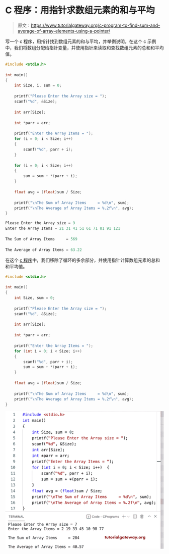 # C 程序：用指针求数组元素的和与平均

> 原文：<https://www.tutorialgateway.org/c-program-to-find-sum-and-average-of-array-elements-using-a-pointer/>

写一个 c 程序，用指针找到数组元素的和与平均，并举例说明。在这个 c 示例中，我们将数组分配给指针变量，并使用指针来读取和查找数组元素的总和和平均值。

```c
#include <stdio.h>

int main()
{
	int Size, i, sum = 0;

	printf("Please Enter the Array size = ");
	scanf("%d", &Size);

	int arr[Size];

	int *parr = arr;

	printf("Enter the Array Items = ");
	for (i = 0; i < Size; i++)
	{
		scanf("%d", parr + i);
	}

	for (i = 0; i < Size; i++)
	{
		sum = sum + *(parr + i);
	}

	float avg = (float)sum / Size;

	printf("\nThe Sum of Array Items     = %d\n", sum);
	printf("\nThe Average of Array Items = %.2f\n", avg);
}
```

```c
Please Enter the Array size = 9
Enter the Array Items = 21 31 41 51 61 71 81 91 121

The Sum of Array Items     = 569

The Average of Array Items = 63.22
```

在这个 [c 程序](https://www.tutorialgateway.org/c-programming-examples/)中，我们移除了循环的多余部分，并使用指针计算数组元素的总和和平均值。

```c
#include <stdio.h>

int main()
{
	int Size, sum = 0;

	printf("Please Enter the Array size = ");
	scanf("%d", &Size);

	int arr[Size];

	int *parr = arr;

	printf("Enter the Array Items = ");
	for (int i = 0; i < Size; i++)
	{
		scanf("%d", parr + i);
		sum = sum + *(parr + i);
	}

	float avg = (float)sum / Size;

	printf("\nThe Sum of Array Items     = %d\n", sum);
	printf("\nThe Average of Array Items = %.2f\n", avg);
}
```

![C Program to Find Sum and Average of Array Elements using a Pointer 2](img/142132d1473d624a7d1f6a0434a4cef6.png)